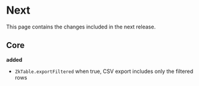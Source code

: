 # Next

This page contains the changes included in the next release.

## Core

**added**

- `ZkTable.exportFiltered` when true, CSV export includes only the filtered rows